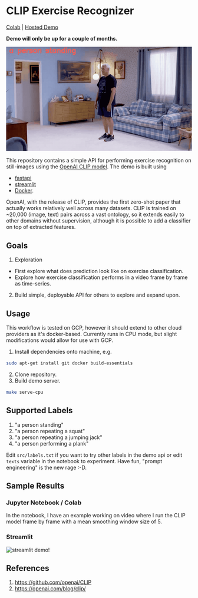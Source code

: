# CLIP Exercise Recognizer

[Colab](https://colab.research.google.com/github/ortizeg/clip-exercise-recognition/blob/main/notebooks/ClipExploration.ipynb) | [Hosted Demo](http://exercise.enriquegortiz.com)

**Demo will only be up for a couple of months.**

![Burpees!](src/streamlit/assets/burpee.gif)

This repository contains a simple API for performing exercise recognition on still-images using the [OpenAI CLIP model](https://github.com/openai/CLIP). The demo is built using
- [fastapi](https://github.com/tiangolo/fastapi)
- [streamlit](https://www.streamlit.io/)
- [Docker](https://www.docker.com).

OpenAI, with the release of CLIP, provides the first zero-shot paper that actually works relatively well across many datasets. CLIP is trained on ~20,000 (image, text) pairs across a vast ontology, so it extends easily to other domains without supervision, although it is possible to add a classifier on top of extracted features.

## Goals
1. Exploration
- First explore what does prediction look like on exercise classification.
- Explore how exercise classification performs in a video frame by frame as time-series.

2. Build simple, deployable API for others to explore and expand upon.

## Usage

This workflow is tested on GCP, however it should extend to other cloud providers as it's docker-based. Currently runs in CPU mode, but slight modifications would allow for use with GCP.

1. Install dependencies onto machine, e.g.
``` bash
sudo apt-get install git docker build-essentials
```
2. Clone repository.
3. Build demo server.
``` bash
make serve-cpu
```

## Supported Labels
1. "a person standing"
2. "a person repeating a squat"
3. "a person repeating a jumping jack"
4. "a person performing a plank"

Edit `src/labels.txt` if you want to try other labels in the demo api or edit `texts` variable in the notebook to experiment. Have fun, "prompt engineering" is the new rage :-D.

## Sample Results

### Jupyter Notebook / Colab
In the notebook, I have an example working on video where I run the CLIP model frame by frame with a mean smoothing window size of 5.

### Streamlit

![streamlit demo!](src/streamlit/assets/streamlit.gif)

## References
1. https://github.com/openai/CLIP
2. https://openai.com/blog/clip/
